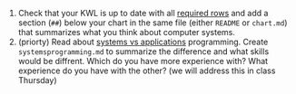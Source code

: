 1.  Check that your KWL is up to date with all [required rows](kwlmin) and add a section (`##`) below your chart in the same file (either `README` or `chart.md`) that summarizes what you think about computer systems.
1. (priorty) Read about [systems vs applications](https://www.geeksforgeeks.org/difference-between-system-software-and-application-software/) programming. Create `systemsprogramming.md` to summarize the difference and what skills would be diffrent. Which do you have more experience with? What experience do you have with the other?  (we will address this in class Thursday)
